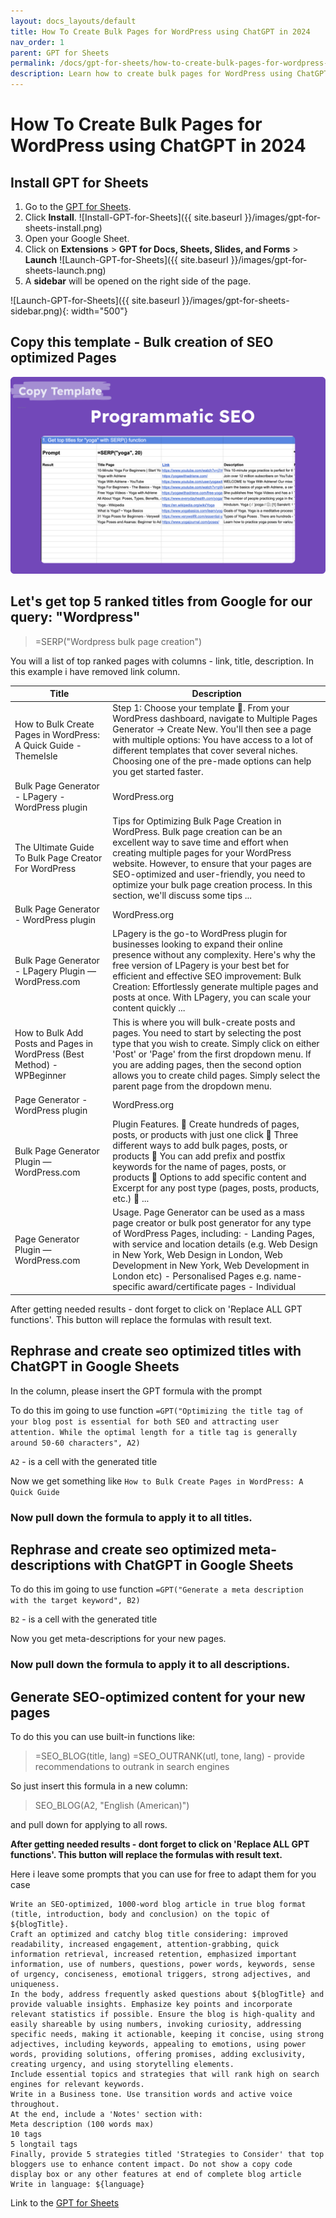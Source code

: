 ```yaml
---
layout: docs_layouts/default
title: How To Create Bulk Pages for WordPress using ChatGPT in 2024
nav_order: 1
parent: GPT for Sheets
permalink: /docs/gpt-for-sheets/how-to-create-bulk-pages-for-wordpress-using-chatgpt-in-2024
description: Learn how to create bulk pages for WordPress using ChatGPT effortlessly. This step-by-step guide will help you streamline your content creation process, optimize your workflow, and improve your website's SEO performance
---
```



# How To Create Bulk Pages for WordPress using ChatGPT in 2024


## Install GPT for Sheets

1. Go to the [GPT for Sheets](https://workspace.google.com/u/0/marketplace/app/gpt_for_sheets_docs_forms_slides/466607203252).
2. Click **Install**. ![Install-GPT-for-Sheets]({{ site.baseurl }}/images/gpt-for-sheets-install.png)
3. Open your Google Sheet.
4. Click on **Extensions** > **GPT for Docs, Sheets, Slides, and Forms** > **Launch** ![Launch-GPT-for-Sheets]({{ site.baseurl }}/images/gpt-for-sheets-launch.png)
5. A **sidebar** will be opened on the right side of the page.

![Launch-GPT-for-Sheets]({{ site.baseurl }}/images/gpt-for-sheets-sidebar.png){: width="500"}


## Copy this template - Bulk creation of SEO optimized Pages
<a rel="nofollow" target="_blank" href="https://docs.google.com/spreadsheets/d/1MZlC79O_ZtEBwxJ74fBQdgIEpxmTXvXR8ucANNuDbgk/template/preview">
          <img src="https://github.com/skiffer/hydra-docgpt.ai/blob/main/images/prev-programatic-seo.png?raw=true" alt="gpt for sheets - template for programmatic seo">
</a>


## Let's get top 5 ranked titles from Google for our query: "Wordpress"
> =SERP("Wordpress bulk page creation")

You will a list of top ranked pages with columns - link, title, description. In this example i have removed link column.


| Title                                                                   | Description                                                                                                                                                                                                                                                                                                                                                                 |
|-------------------------------------------------------------------------|-----------------------------------------------------------------------------------------------------------------------------------------------------------------------------------------------------------------------------------------------------------------------------------------------------------------------------------------------------------------------------|
| How to Bulk Create Pages in WordPress: A Quick Guide - ThemeIsle        | Step 1: Choose your template 🎨. From your WordPress dashboard, navigate to Multiple Pages Generator → Create New. You'll then see a page with multiple options: You have access to a lot of different templates that cover several niches. Choosing one of the pre-made options can help you get started faster.                                                           |
| Bulk Page Generator - LPagery - WordPress plugin                        | WordPress.org                                                                                                                                                                                                                                                                                                                                                               | LPagery is the go-to WordPress plugin for businesses looking to expand their online presence without any complexity. Here's why the free version of LPagery is your best bet for efficient and effective SEO improvement: Bulk Creation: Effortlessly generate multiple pages and posts at once.                                                         |
| The Ultimate Guide To Bulk Page Creator For WordPress                   | Tips for Optimizing Bulk Page Creation in WordPress. Bulk page creation can be an excellent way to save time and effort when creating multiple pages for your WordPress website. However, to ensure that your pages are SEO-optimized and user-friendly, you need to optimize your bulk page creation process. In this section, we'll discuss some tips ...                 |
| Bulk Page Generator - WordPress plugin                                  | WordPress.org                                                                                                                                                                                                                                                                                                                                                               | Bulk Page Generator can help you to minimize your work and save your time which is very valuable. Using this plugin user can create Pages/Posts easily with the simplest user interface which provide all the attribute which are necessary while creating Pages/Posts. Bulk Page Generator is the solution for web developers and SEO professionals that ...    |
| Bulk Page Generator - LPagery Plugin — WordPress.com                    | LPagery is the go-to WordPress plugin for businesses looking to expand their online presence without any complexity. Here's why the free version of LPagery is your best bet for efficient and effective SEO improvement: Bulk Creation: Effortlessly generate multiple pages and posts at once. With LPagery, you can scale your content quickly ...                       |
| How to Bulk Add Posts and Pages in WordPress (Best Method) - WPBeginner | This is where you will bulk-create posts and pages. You need to start by selecting the post type that you wish to create. Simply click on either 'Post' or 'Page' from the first dropdown menu. If you are adding pages, then the second option allows you to create child pages. Simply select the parent page from the dropdown menu.                                     |
| Page Generator - WordPress plugin                                       | WordPress.org                                                                                                                                                                                                                                                                                                                                                               | Description. Page Generator is a mass page generator (sometimes called a bulk page generator or bulk post generator) that creates multiple pages in bulk. To produce unique multiple page generator variations, keywords are used in the Plugin's content. Each keyword contains the data you want - such as names, locations, services.                   |
| Bulk Page Generator Plugin — WordPress.com                              | Plugin Features. 🔹 Create hundreds of pages, posts, or products with just one click 🔹 Three different ways to add bulk pages, posts, or products 🔹 You can add prefix and postfix keywords for the name of pages, posts, or products 🔹 Options to add specific content and Excerpt for any post type (pages, posts, products, etc.) 🔹 ...                              |
| Page Generator Plugin — WordPress.com                                   | Usage. Page Generator can be used as a mass page creator or bulk post generator for any type of WordPress Pages, including: - Landing Pages, with service and location details (e.g. Web Design in New York, Web Design in London, Web Development in New York, Web Development in London etc) - Personalised Pages e.g. name-specific award/certificate pages - Individual 


After getting needed results - dont forget to click on 'Replace ALL GPT functions'. This button will replace the formulas with result text.

## Rephrase and create seo optimized titles with ChatGPT in Google Sheets
In the column, please insert the GPT formula with the prompt

To do this im going to use function `=GPT("Optimizing the title tag of your blog post is essential for both SEO and attracting user attention. While the optimal length for a title tag is generally around 50-60 characters", A2)`

`A2` - is a cell with the generated title


Now we get something like `How to Bulk Create Pages in WordPress: A Quick Guide`

### Now pull down the formula to apply it to all titles.


## Rephrase and create seo optimized meta-descriptions with ChatGPT in Google Sheets

To do this im going to use function `=GPT("Generate a meta description with the target keyword", B2)`

`B2` - is a cell with the generated title


Now you get meta-descriptions for your new pages.

### Now pull down the formula to apply it to all descriptions.

## Generate SEO-optimized content for your new pages

To do this you can use built-in functions like:
> =SEO_BLOG(title, lang)
> =SEO_OUTRANK(utl, tone, lang) - provide recommendations to outrank in search engines


So just insert this formula in a new column:
> SEO_BLOG(A2, "English (American)")

and pull down for applying to all rows.

**After getting needed results - dont forget to click on 'Replace ALL GPT functions'. This button will replace the formulas with result text.**


Here i leave some prompts that you can use for free to adapt them for you case

```shell
Write an SEO-optimized, 1000-word blog article in true blog format (title, introduction, body and conclusion) on the topic of ${blogTitle}.
Craft an optimized and catchy blog title considering: improved readability, increased engagement, attention-grabbing, quick information retrieval, increased retention, emphasized important information, use of numbers, questions, power words, keywords, sense of urgency, conciseness, emotional triggers, strong adjectives, and uniqueness.
In the body, address frequently asked questions about ${blogTitle} and provide valuable insights. Emphasize key points and incorporate relevant statistics if possible. Ensure the blog is high-quality and easily shareable by using numbers, invoking curiosity, addressing specific needs, making it actionable, keeping it concise, using strong adjectives, including keywords, appealing to emotions, using power words, providing solutions, offering promises, adding exclusivity, creating urgency, and using storytelling elements.
Include essential topics and strategies that will rank high on search engines for relevant keywords.
Write in a Business tone. Use transition words and active voice throughout.
At the end, include a 'Notes' section with:
Meta description (100 words max)
10 tags
5 longtail tags
Finally, provide 5 strategies titled 'Strategies to Consider' that top bloggers use to enhance content impact. Do not show a copy code display box or any other features at end of complete blog article
Write in language: ${language}
```

Link to the [GPT for Sheets](https://workspace.google.com/u/0/marketplace/app/gpt_for_sheets_docs_forms_slides/466607203252)

